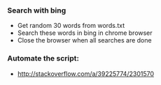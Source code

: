 ### Search with bing 
 * Get random 30 words from words.txt
 * Search these words in bing in chrome browser
 * Close the browser when all searches are done

### Automate the script:
 * http://stackoverflow.com/a/39225774/2301570
